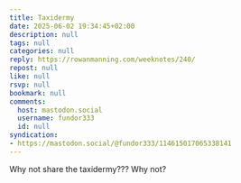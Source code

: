 ```yaml
---
title: Taxidermy
date: 2025-06-02 19:34:45+02:00
description: null
tags: null
categories: null
reply: https://rowanmanning.com/weeknotes/240/
repost: null
like: null
rsvp: null
bookmark: null
comments:
  host: mastodon.social
  username: fundor333
  id: null
syndication:
- https://mastodon.social/@fundor333/114615017065338141
---
```


Why not share the taxidermy??? Why not?
